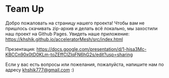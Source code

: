 # Team Up

Добро пожаловать на страницу нашего проекта! Чтобы вам не пришлось скачивать zip-архив и делать всё локально, мы захостили наш проект на Github Pages. Увидеть наше приложение: https://khshik.github.io/acceleratorMesh/src/index.html

Презентация: https://docs.google.com/presentation/d/1-hisa3Mc-KBCCn90x0tD0KLm-toZEffCIZIqFN6hG2s/edit?usp=sharing

Если у вас есть вопросы или пожелания, пожалуйста, напишите нам по адресу khshik777@gmail.com :)

